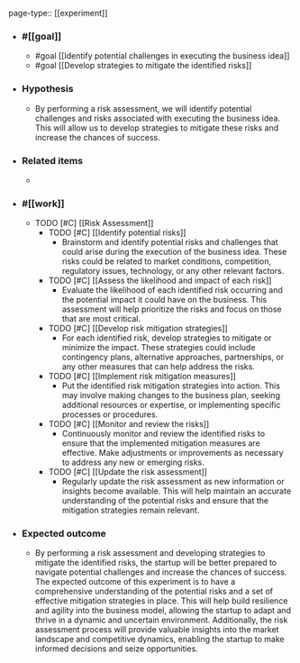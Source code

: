 page-type:: [[experiment]]



  - ### #[[goal]]
    - #goal [[Identify potential challenges in executing the business idea]]
    - #goal [[Develop strategies to mitigate the identified risks]]
  - ### Hypothesis
    - By performing a risk assessment, we will identify potential challenges and risks associated with executing the business idea. This will allow us to develop strategies to mitigate these risks and increase the chances of success.
  - ### Related items
    - 
  - ### #[[work]]
    - TODO [#C] [[Risk Assessment]]
      - TODO [#C] [[Identify potential risks]]
        - Brainstorm and identify potential risks and challenges that could arise during the execution of the business idea. These risks could be related to market conditions, competition, regulatory issues, technology, or any other relevant factors.
      - TODO [#C] [[Assess the likelihood and impact of each risk]]
        - Evaluate the likelihood of each identified risk occurring and the potential impact it could have on the business. This assessment will help prioritize the risks and focus on those that are most critical.
      - TODO [#C] [[Develop risk mitigation strategies]]
        - For each identified risk, develop strategies to mitigate or minimize the impact. These strategies could include contingency plans, alternative approaches, partnerships, or any other measures that can help address the risks.
      - TODO [#C] [[Implement risk mitigation measures]]
        - Put the identified risk mitigation strategies into action. This may involve making changes to the business plan, seeking additional resources or expertise, or implementing specific processes or procedures.
      - TODO [#C] [[Monitor and review the risks]]
        - Continuously monitor and review the identified risks to ensure that the implemented mitigation measures are effective. Make adjustments or improvements as necessary to address any new or emerging risks.
      - TODO [#C] [[Update the risk assessment]]
        - Regularly update the risk assessment as new information or insights become available. This will help maintain an accurate understanding of the potential risks and ensure that the mitigation strategies remain relevant.
  - ### Expected outcome
    - By performing a risk assessment and developing strategies to mitigate the identified risks, the startup will be better prepared to navigate potential challenges and increase the chances of success. The expected outcome of this experiment is to have a comprehensive understanding of the potential risks and a set of effective mitigation strategies in place. This will help build resilience and agility into the business model, allowing the startup to adapt and thrive in a dynamic and uncertain environment. Additionally, the risk assessment process will provide valuable insights into the market landscape and competitive dynamics, enabling the startup to make informed decisions and seize opportunities.











